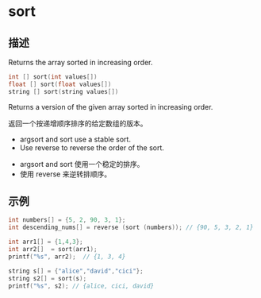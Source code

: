 # sort

## 描述

Returns the array sorted in increasing order.

```c
int [] sort(int values[])
float [] sort(float values[])
string [] sort(string values[])
```

Returns a version of the given array sorted in increasing order.

返回一个按递增顺序排序的给定数组的版本。

- argsort and sort use a stable sort.
- Use reverse to reverse the order of the sort.

* argsort and sort 使用一个稳定的排序。
* 使用 reverse 来逆转排顺序。

## 示例

```c
int numbers[] = {5, 2, 90, 3, 1};
int descending_nums[] = reverse (sort (numbers)); // {90, 5, 3, 2, 1}

int arr1[] = {1,4,3};
int arr2[]  = sort(arr1);
printf("%s", arr2);  // {1, 3, 4}

string s[] = {"alice","david","cici"};
string s2[] = sort(s);
printf("%s", s2); // {alice, cici, david}
```
